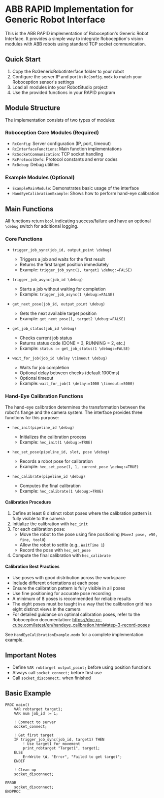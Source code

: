 # ABB RAPID Implementation for Generic Robot Interface

This is the ABB RAPID implementation of Roboception's Generic Robot Interface. It provides a simple way to integrate Roboception's vision modules with ABB robots using standard TCP socket communication.

## Quick Start

1. Copy the RcGenericRobotInterface folder to your robot
2. Configure the server IP and port in `RcConfig.modx` to match your Roboception sensor's settings
3. Load all modules into your RobotStudio project
4. Use the provided functions in your RAPID program

## Module Structure

The implementation consists of two types of modules:

### Roboception Core Modules (Required)
- `RcConfig`: Server configuration (IP, port, timeout)
- `RcInterfaceFunctions`: Main function implementations
- `RcSocketCommunication`: TCP socket handling
- `RcProtocolDefs`: Protocol constants and error codes
- `RcDebug`: Debug utilities

### Example Modules (Optional)
- `ExampleMainModule`: Demonstrates basic usage of the interface
- `HandEyeCalibrationExample`: Shows how to perform hand-eye calibration

## Main Functions

All functions return `bool` indicating success/failure and have an optional `\debug` switch for additional logging.

### Core Functions

* `trigger_job_sync(job_id, output_point \debug)`
  - Triggers a job and waits for the first result
  - Returns the first target position immediately
  - Example: `trigger_job_sync(1, target1 \debug:=FALSE)`

* `trigger_job_async(job_id \debug)`
  - Starts a job without waiting for completion
  - Example: `trigger_job_async(1 \debug:=FALSE)`

* `get_next_pose(job_id, output_point \debug)`
  - Gets the next available target position
  - Example: `get_next_pose(1, target2 \debug:=FALSE)`

* `get_job_status(job_id \debug)`
  - Checks current job status
  - Returns status code (DONE = 3, RUNNING = 2, etc.)
  - Example: `status := get_job_status(1 \debug:=FALSE)`

* `wait_for_job(job_id \delay \timeout \debug)`
  - Waits for job completion
  - Optional delay between checks (default 1000ms)
  - Optional timeout
  - Example: `wait_for_job(1 \delay:=1000 \timeout:=5000)`

### Hand-Eye Calibration Functions

The hand-eye calibration determines the transformation between the robot's flange and the camera system. The interface provides three functions for this purpose:

* `hec_init(pipeline_id \debug)`
  - Initializes the calibration process
  - Example: `hec_init(1 \debug:=TRUE)`

* `hec_set_pose(pipeline_id, slot, pose \debug)`
  - Records a robot pose for calibration
  - Example: `hec_set_pose(1, 1, current_pose \debug:=TRUE)`

* `hec_calibrate(pipeline_id \debug)`
  - Computes the final calibration
  - Example: `hec_calibrate(1 \debug:=TRUE)`

#### Calibration Procedure

1. Define at least 8 distinct robot poses where the calibration pattern is fully visible to the camera
2. Initialize the calibration with `hec_init`
3. For each calibration pose:
   - Move the robot to the pose using fine positioning (`MoveJ pose, v50, fine, tool0`)
   - Allow the robot to settle (e.g., `WaitTime 1`)
   - Record the pose with `hec_set_pose`
4. Compute the final calibration with `hec_calibrate`

#### Calibration Best Practices

- Use poses with good distribution across the workspace
- Include different orientations at each pose
- Ensure the calibration pattern is fully visible in all poses
- Use fine positioning for accurate pose recording
- A minimum of 8 poses is recommended for reliable results
- The eight poses must be taught in a way that the calibration grid has eight distinct views in the camera
- For detailed guidance on optimal calibration poses, refer to the Roboception documentation: https://doc.rc-cube.com/latest/en/handeye_calibration.html#step-3-record-poses

See `HandEyeCalibrationExample.modx` for a complete implementation example.

## Important Notes

- Define `VAR robtarget output_point;` before using position functions
- Always call `socket_connect;` before first use
- Call `socket_disconnect;` when finished

## Basic Example

```rapid
PROC main()
    VAR robtarget target1;
    VAR num job_id := 1;

    ! Connect to server
    socket_connect;

    ! Get first target
    IF trigger_job_sync(job_id, target1) THEN
        ! Use target1 for movement
        print_robtarget "Target1", target1;
    ELSE
        ErrWrite \W, "Error", "Failed to get target";
    ENDIF

    ! Clean up
    socket_disconnect;

ERROR
    socket_disconnect;
ENDPROC
```
